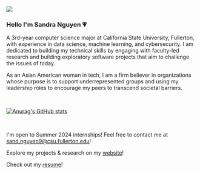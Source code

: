 ![](./fish-gif.gif)

### Hello I'm Sandra Nguyen 💗

A 3rd-year computer science major at California State University, Fullerton, with experience in data science, machine learning, and cybersecurity. I am dedicated to building my technical skills by engaging with faculty-led research and building exploratory software projects that aim to challenge the issues of today.

As an Asian American woman in tech, I am a firm believer in organizations whose purpose is to support underrepresented groups and using my leadership roles to encourage my peers to transcend societal barriers.

<br>

[![Anurag's GitHub stats](https://github-readme-stats.vercel.app/api?username=alpacajin&show_icons=true&theme=tokyonight)](https://github.com/anuraghazra/github-readme-stats)

<br>

I'm open to Summer 2024 internships! Feel free to contact me at [sand.nguyen9@csu.fullerton.edu](sand.nguyen9@csu.fullerton.edu)!

Explore my projects & research on my [website](sandranguyen.com)!

Check out my [resume](./Sandra_Nguyen_Resume.pdf)!
